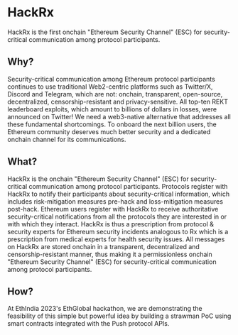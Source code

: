 
# HackRx

HackRx is the first onchain "Ethereum Security Channel" (ESC) for security-critical communication among protocol participants.

## Why?

Security-critical communication among Ethereum protocol participants continues to use traditional Web2-centric platforms such as Twitter/X, Discord and Telegram, which are not: onchain, transparent, open-source, decentralized, censorship-resistant and privacy-sensitive. All top-ten REKT leaderboard exploits, which amount to billions of dollars in losses, were announced on Twitter! We need a web3-native alternative that addresses all these fundamental shortcomings. To onboard the next billion users, the Ethereum community deserves much better security and a dedicated onchain channel for its communications.

## What?

HackRx is the onchain "Ethereum Security Channel" (ESC) for security-critical communication among protocol participants. Protocols register with HackRx to notify their participants about security-critical information, which includes risk-mitigation measures pre-hack and loss-mitigation measures post-hack. Ethereum users register with HackRx to receive authoritative security-critical notifications from all the protocols they are interested in or with which they interact. HackRx is thus a prescription from protocol & security experts for Ethereum security incidents analogous to Rx which is a prescription from medical experts for health security issues. All messages on HackRx are stored onchain in a transparent, decentralized and censorship-resistant manner, thus making it a permissionless onchain "Ethereum Security Channel" (ESC) for security-critical communication among protocol participants.

## How?

At EthIndia 2023's EthGlobal hackathon, we are demonstrating the feasibility of this simple but powerful idea by building a strawman PoC using smart contracts integrated with the Push protocol APIs.